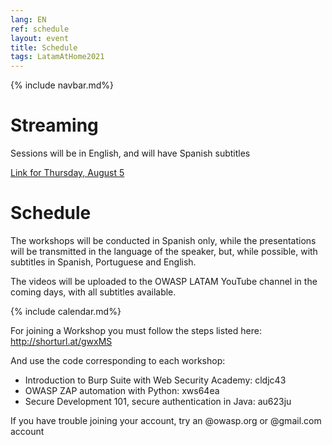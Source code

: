 ```yaml
---
lang: EN
ref: schedule
layout: event
title: Schedule
tags: LatamAtHome2021
---
```

{% include navbar.md%}

<script>
  document.lang = "en";
</script>

<h1>Streaming</h1>
Sessions will be in English, and will have Spanish subtitles

[Link for Thursday, August 5](https://youtu.be/izG6VWodJs4)


<h1>Schedule</h1>
<p>The workshops will be conducted in Spanish only, while the presentations will be transmitted in the language of the speaker, but, while possible, with subtitles in Spanish, Portuguese and English.</p>
<p>The videos will be uploaded to the OWASP LATAM YouTube channel in the coming days, with all subtitles available.</p>

{% include calendar.md%}

For joining a Workshop you must follow the steps listed here:
http://shorturl.at/gwxMS

And use the code corresponding to each workshop:
* Introduction to Burp Suite with Web Security Academy: cldjc43 
* OWASP ZAP automation with Python: xws64ea
* Secure Development 101, secure authentication in Java: au623ju

If you have trouble joining your account, try an @owasp.org or @gmail.com account
